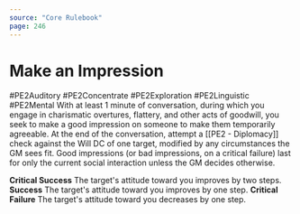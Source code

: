 ```yaml
---
source: "Core Rulebook"
page: 246
---
```

# Make an Impression
#PE2Auditory #PE2Concentrate #PE2Exploration #PE2Linguistic #PE2Mental 
With at least 1 minute of conversation, during which you engage in charismatic overtures, flattery, and other acts of goodwill, you seek to make a good impression on someone to make them temporarily agreeable. At the end of the conversation, attempt a [[PE2 - Diplomacy]] check against the Will DC of one target, modified by any circumstances the GM sees fit. Good impressions (or bad impressions, on a critical failure) last for only the current social interaction unless the GM decides otherwise.

**Critical Success** The target's attitude toward you improves by two steps.
**Success** The target's attitude toward you improves by one step.
**Critical Failure** The target's attitude toward you decreases by one step.

